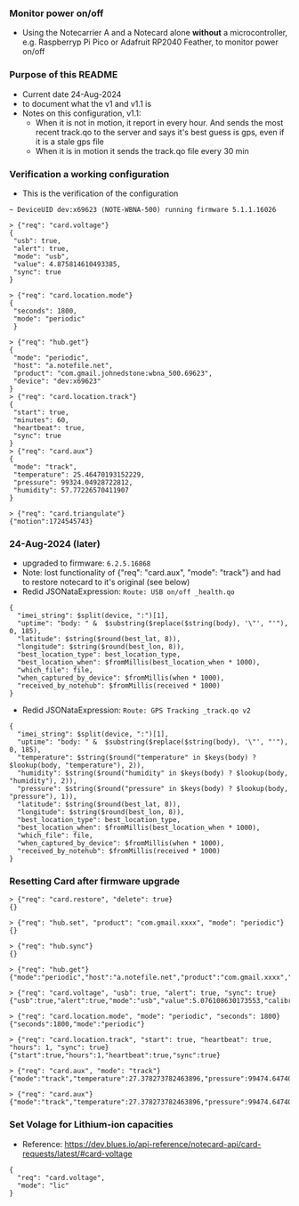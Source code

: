 ### Monitor power on/off
* Using the Notecarrier A and a Notecard alone __without__ a microcontroller,
e.g. Raspberryp Pi Pico or Adafruit RP2040 Feather,  to monitor power on/off

### Purpose of this README
* Current date 24-Aug-2024
* to document what the v1 and v1.1 is
* Notes on this configuration, v1.1:
    * When it is not in motion, it report in every hour.  And sends the most recent track.qo 
    to the server and says it's best guess is gps, even if it is a stale gps file
    * When it is in motion it sends the track.qo file every 30 min

### Verification a working configuration
* This is the verification of the configuration

```
~ DeviceUID dev:x69623 (NOTE-WBNA-500) running firmware 5.1.1.16026

> {"req": "card.voltage"}
{
 "usb": true,
 "alert": true,
 "mode": "usb",
 "value": 4.875814610493385,
 "sync": true
}

> {"req": "card.location.mode"}
{
 "seconds": 1800,
 "mode": "periodic"
 }

> {"req": "hub.get"}
{
 "mode": "periodic",
 "host": "a.notefile.net",
 "product": "com.gmail.johnedstone:wbna_500.69623",
 "device": "dev:x69623"
}
> {"req": "card.location.track"}
{
 "start": true,
 "minutes": 60,
 "heartbeat": true,
 "sync": true
}
> {"req": "card.aux"}
{
 "mode": "track",
 "temperature": 25.46470193152229,
 "pressure": 99324.04928722812,
 "humidity": 57.77226570411907
}

> {"req": "card.triangulate"}
{"motion":1724545743}

```

### 24-Aug-2024 (later)
* upgraded to firmware: `6.2.5.16868`
* Note: lost functionality of {"req": "card.aux", "mode": "track"}
and had to restore notecard to it's original (see below)
* Redid JSONataExpression: `Route: USB on/off _health.qo` 

```
{
  "imei_string": $split(device, ":")[1],
  "uptime": "body: " &  $substring($replace($string(body), '\"', "'"), 0, 185),
  "latitude": $string($round(best_lat, 8)),
  "longitude": $string($round(best_lon, 8)),
  "best_location_type": best_location_type,
  "best_location_when": $fromMillis(best_location_when * 1000),
  "which_file": file,
  "when_captured_by_device": $fromMillis(when * 1000),
  "received_by_notehub": $fromMillis(received * 1000)
}
```

* Redid JSONataExpression: `Route: GPS Tracking _track.qo v2`

```
{
  "imei_string": $split(device, ":")[1],
  "uptime": "body: " &  $substring($replace($string(body), '\"', "'"), 0, 185),
  "temperature": $string($round("temperature" in $keys(body) ? $lookup(body, "temperature"), 2)),
  "humidity": $string($round("humidity" in $keys(body) ? $lookup(body, "humidity"), 2)),
  "pressure": $string($round("pressure" in $keys(body) ? $lookup(body, "pressure"), 1)),
  "latitude": $string($round(best_lat, 8)),
  "longitude": $string($round(best_lon, 8)),
  "best_location_type": best_location_type,
  "best_location_when": $fromMillis(best_location_when * 1000),
  "which_file": file,
  "when_captured_by_device": $fromMillis(when * 1000),
  "received_by_notehub": $fromMillis(received * 1000)
}
```

### Resetting Card after firmware upgrade
```
> {"req": "card.restore", "delete": true}
{}

> {"req": "hub.set", "product": "com.gmail.xxxx", "mode": "periodic"}
{}

> {"req": "hub.sync"}
{}

> {"req": "hub.get"}
{"mode":"periodic","host":"a.notefile.net","product":"com.gmail.xxxx","device":"dev:xxxx69623"}

> {"req": "card.voltage", "usb": true, "alert": true, "sync": true}
{"usb":true,"alert":true,"mode":"usb","value":5.076108630173553,"calibration":0.35,"sync":true}

> {"req": "card.location.mode", "mode": "periodic", "seconds": 1800}
{"seconds":1800,"mode":"periodic"}

> {"req": "card.location.track", "start": true, "heartbeat": true, "hours": 1, "sync": true}
{"start":true,"hours":1,"heartbeat":true,"sync":true}

> {"req": "card.aux", "mode": "track"}
{"mode":"track","temperature":27.378273782463896,"pressure":99474.64740809557,"humidity":63.62531812004408}

> {"req": "card.aux"}
{"mode":"track","temperature":27.378273782463896,"pressure":99474.64740809557,"humidity":63.62531812004408}

```

### Set Volage for Lithium-ion capacities
* Reference: https://dev.blues.io/api-reference/notecard-api/card-requests/latest/#card-voltage

```
{
  "req": "card.voltage",
  "mode": "lic"
}
```
<!--
# vim: ai et ts=4 sts=4 sw=4 nu
-->
